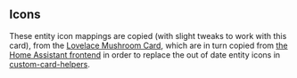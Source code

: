 ## Icons

These entity icon mappings are copied (with slight tweaks to work with this
card), from the [Lovelace Mushroom
Card](https://github.com/piitaya/lovelace-mushroom/tree/main/src/utils/icons), which are in turn copied from [the Home Assistant frontend](https://github.com/home-assistant/frontend/tree/dev/src/common/entity) in order to
replace the out of date entity icons in
[custom-card-helpers](https://github.com/custom-cards/custom-card-helpers).
